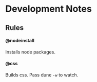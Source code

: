 # Development Notes

## Rules

#### @nodeinstall

Installs node packages.

#### @css

Builds css.  Pass dune `-w` to watch.
